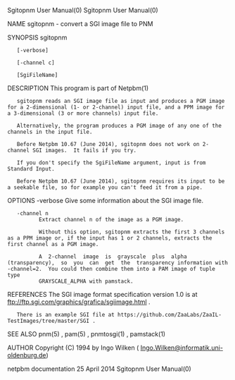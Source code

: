 Sgitopnm User Manual(0)                                                                                                                                                               Sgitopnm User Manual(0)



NAME
       sgitopnm - convert a SGI image file to PNM


SYNOPSIS
       sgitopnm

       [-verbose]

       [-channel c]

       [SgiFileName]



DESCRIPTION
       This program is part of Netpbm(1)

       sgitopnm reads an SGI image file as input and produces a PGM image for a 2-dimensional (1- or 2-channel) input file, and a PPM image for a 3-dimensional (3 or more channels) input file.

       Alternatively, the program produces a PGM image of any one of the channels in the input file.

       Before Netpbm 10.67 (June 2014), sgitopnm does not work on 2-channel SGI images.  It fails if you try.

       If you don't specify the SgiFileName argument, input is from Standard Input.

       Before Netpbm 10.67 (June 2014), sgitopnm requires its input to be a seekable file, so for example you can't feed it from a pipe.



OPTIONS
       -verbose
              Give some information about the SGI image file.


       -channel n
              Extract channel n of the image as a PGM image.

              Without this option, sgitopnm extracts the first 3 channels as a PPM image or, if the input has 1 or 2 channels, extracts the first channel as a PGM image.

              A  2-channel  image  is  grayscale  plus  alpha  (transparency),  so  you  can  get  the  transparency information with -channel=2.  You could then combine them into a PAM image of tuple type
              GRAYSCALE_ALPHA with pamstack.




REFERENCES
       The SGI image format specification version 1.0 is at ftp://ftp.sgi.com/graphics/grafica/sgiimage.html .

       There is an example SGI file at https://github.com/ZaaLabs/ZaaIL-TestImages/tree/master/SGI .



SEE ALSO
       pnm(5) , pam(5) , pnmtosgi(1) , pamstack(1)




AUTHOR
       Copyright (C) 1994 by Ingo Wilken ( Ingo.Wilken@informatik.uni-oldenburg.de)



netpbm documentation                                                                            25 April 2014                                                                         Sgitopnm User Manual(0)
